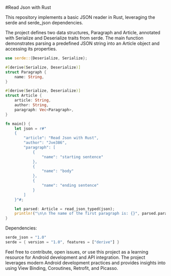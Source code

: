 #Read Json with Rust

This repository implements a basic JSON reader in Rust, leveraging the serde and serde_json dependencies. 

The project defines two data structures, Paragraph and Article, annotated with Serialize and Deserialize traits from serde. 
The main function demonstrates parsing a predefined JSON string into an Article object and accessing its properties.

```rust
use serde::{Deserialize, Serialize};

#[derive(Serialize, Deserialize)]
struct Paragraph {
    name: String,
}

#[derive(Serialize, Deserialize)]
struct Article {
    article: String,
    author: String,
    paragraph: Vec<Paragraph>,
}

fn main() {
    let json = r#"
    {
        "article": "Read Json with Rust",
        "author": "Jve386",
        "paragraph": [
            {
                "name": "starting sentence"
            },
            {
                "name": "body"
            },
            {
                "name": "ending sentence"
            }
        ]
    }"#;

    let parsed: Article = read_json_typed(json);
    println!("\n\n The name of the first paragraph is: {}", parsed.paragraph[0].name);
}
```
Dependencies:

```rust
serde_json = "1.0"
serde = { version = "1.0", features = ["derive"] }
```

Feel free to contribute, open issues, or use this project as a learning resource for Android development and API integration. The project leverages modern Android development practices and provides insights into using View Binding, Coroutines, Retrofit, and Picasso.
